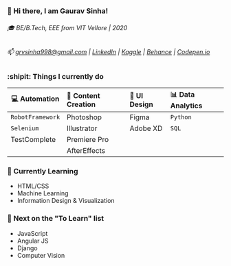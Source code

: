 ### 👋 Hi there, I am Gaurav Sinha!
###### :mortar_board: BE/B.Tech, EEE from VIT Vellore | 2020
###### 📫 grvsinha998@gmail.com | [LinkedIn](https://www.linkedin.com/in/gaurav-sinha-400149135/) | [Kaggle](https://www.kaggle.com/gauravsinha97) | [Behance](https://www.behance.net/grvsinha) | [Codepen.io](https://codepen.io/grvsinha998)


### :shipit: Things I currently do
| :computer: Automation | :art: Content Creation | :calling: UI Design | :bar_chart: Data Analytics |
| --------------------- | :--------------------- | :------------------ | :------------------------- |
| `RobotFramework`      | Photoshop              | Figma               | `Python`                   |
| `Selenium`            | Illustrator            | Adobe XD            | `SQL`                      |
|  TestComplete         | Premiere Pro           |                     |                            |
|                       | AfterEffects           |                     |                            |


### :microscope: Currently Learning
- HTML/CSS
- Machine Learning
- Information Design & Visualization


### :bookmark_tabs: Next on the "To Learn" list
- JavaScript
- Angular JS
- Django
- Computer Vision
